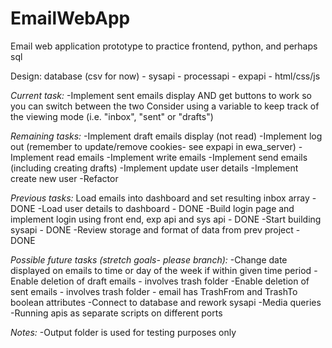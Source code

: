 # EmailWebApp
Email web application prototype to practice frontend, python, and perhaps sql

Design:
database (csv for now) - sysapi - processapi - expapi - html/css/js

*Current task:*
-Implement sent emails display AND get buttons to work so you can switch between the two
Consider using a variable to keep track of the viewing mode (i.e. "inbox", "sent" or "drafts")

*Remaining tasks:*
-Implement draft emails display (not read)
-Implement log out (remember to update/remove cookies- see expapi in ewa_server)
-Implement read emails
-Implement write emails
-Implement send emails (including creating drafts)
-Implement update user details
-Implement create new user
-Refactor

*Previous tasks:*
Load emails into dashboard and set resulting inbox array - DONE
-Load user details to dashboard - DONE
-Build login page and implement login using front end, exp api and sys api - DONE
-Start building sysapi - DONE
-Review storage and format of data from prev project - DONE

*Possible future tasks (stretch goals- please branch):*
-Change date displayed on emails to time or day of the week if within given time period
-Enable deletion of draft emails - involves trash folder
-Enable deletion of sent emails - involves trash folder - email has TrashFrom and TrashTo boolean attributes
-Connect to database and rework sysapi
-Media queries
-Running apis as separate scripts on different ports

*Notes:*
-Output folder is used for testing purposes only